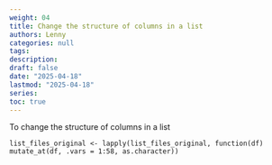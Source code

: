 ```yaml
---
weight: 04
title: Change the structure of columns in a list
authors: Lenny
categories: null
tags: 
description: 
draft: false
date: "2025-04-18"
lastmod: "2025-04-18"
series:
toc: true
---
```



<!--more-->

To change the structure of columns in a list
```
list_files_original <- lapply(list_files_original, function(df) mutate_at(df, .vars = 1:58, as.character))
```